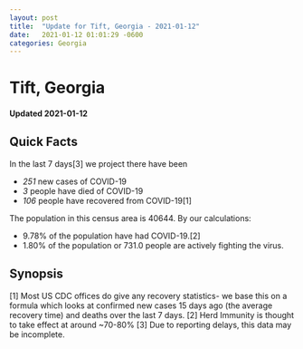 ```yaml
---
layout: post
title:  "Update for Tift, Georgia - 2021-01-12"
date:   2021-01-12 01:01:29 -0600
categories: Georgia
---
```


# Tift, Georgia
#### Updated 2021-01-12

## Quick Facts

In the last 7 days[3] we project there have been
- *251* new cases of COVID-19
- *3* people have died of COVID-19
- *106* people have recovered from COVID-19[1]

The population in this census area is 40644. By our calculations:
- 9.78% of the population have had COVID-19.[2]
- 1.80% of the population or 731.0 people are actively fighting the virus.

## Synopsis




[1] Most US CDC offices do give any recovery statistics- we base this on a formula which looks at confirmed new cases
15 days ago (the average recovery time) and deaths over the last 7 days.
[2] Herd Immunity is thought to take effect at around ~70-80%
[3] Due to reporting delays, this data may be incomplete. 
    